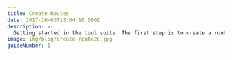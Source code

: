 ```yaml
---
title: Create Routes
date: 2017-10-03T15:04:10.000Z
description: >-
  Getting started in the tool suite. The first step is to create a route. In this guide you'll learn how to create a route
image: img/blog/create-route2c.jpg
guideNumber: 1
---
```


